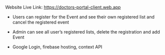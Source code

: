 Website Live Link: https://doctors-portal-client.web.app

* Users can register for the Event and see their own registered list and cancel the registered event

* Admin can see all user’s registered lists, delete the registration and add Event

* Google Login, firebase hosting, context API